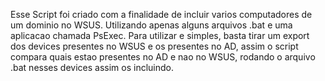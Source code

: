 Esse Script foi criado com a finalidade de incluir varios computadores de um dominio no WSUS. Utilizando apenas alguns arquivos .bat e uma aplicacao chamada PsExec.
Para utilizar e simples, basta tirar um export dos devices presentes no WSUS e os presentes no AD, assim o script compara quais estao presentes no AD e nao no WSUS, rodando o arquivo .bat nesses devices assim os incluindo.